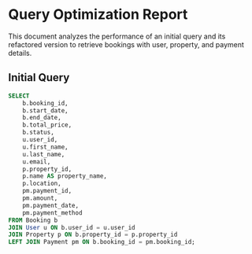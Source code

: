 # Query Optimization Report

This document analyzes the performance of an initial query and its refactored version to retrieve bookings with user, property, and payment details.

## Initial Query
```sql
SELECT 
    b.booking_id,
    b.start_date,
    b.end_date,
    b.total_price,
    b.status,
    u.user_id,
    u.first_name,
    u.last_name,
    u.email,
    p.property_id,
    p.name AS property_name,
    p.location,
    pm.payment_id,
    pm.amount,
    pm.payment_date,
    pm.payment_method
FROM Booking b
JOIN User u ON b.user_id = u.user_id
JOIN Property p ON b.property_id = p.property_id
LEFT JOIN Payment pm ON b.booking_id = pm.booking_id;